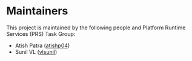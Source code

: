 # Maintainers
This project is maintained by the following people and Platform Runtime Services (PRS) Task Group:

- Atish Patra ([atishp04](https://github.com/atishp04))
- Sunil VL ([vlsunil](https://github.com/vlsunil))
